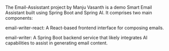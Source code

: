 The Email-Assisstant project by Manju Vasanth is a demo Smart Email Assistant built using Spring Boot and Spring AI. It comprises two main components:

email-writer-react: A React-based frontend interface for composing emails.

email-writer: A Spring Boot backend service that likely integrates AI capabilities to assist in generating email content.
